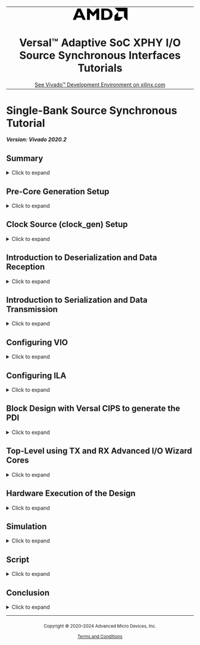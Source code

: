 ﻿<table class="sphinxhide" width="100%">
 <tr width="100%">
    <td align="center"><img src="https://github.com/Xilinx/Image-Collateral/blob/main/xilinx-logo.png?raw=true" width="30%"/><h1>Versal™ Adaptive SoC XPHY I/O Source Synchronous Interfaces Tutorials</h1>
    <a href="https://www.xilinx.com/products/design-tools/vivado.html">See Vivado™ Development Environment on xilinx.com</a>
    </td>
 </tr>
</table>

# Single-Bank Source Synchronous Tutorial

***Version: Vivado 2020.2***


## Summary

<details>
   <summary>Click to expand</summary>

In the single-bank source synchronous reference design, six XPHY nibbles of the XPIO bank are used. Each XPHY nibble contains six XPHY NIBBLESLICEs that can transmit and receive data from six individual I/O pins. The transmit clock can be forwarded from the transmit core
either by the clock forward pins or by the transmit data pins from the bank. In this design, the transmit clock is forwarded by the clock forward pins. Because the design uses the LVDS  standard for the I/Os, data and clock are available in pairs of I/O pins.

The wizard configures clocking circuitry using an XPLL that is needed to support these configurations. The VCK190 board provides fixed and variable clock sources for the Versal device and other function blocks. Refer to the VCK190 Evaluation Board User Guide (<a href="https://www.xilinx.com/support/documentation/boards_and_kits/vck190/ug1366-vck190-eval-bd.pdf">UG1366</a>) to understand the clock generation and clock sources available on the board. This tutorial design uses the
clocking wizard to generate a clock source from the on-board programmable LPDDR4 SI570 Clock2. It in turn provides the clock from its CLKOUT1 port to the XPLL.CLKIN port of the TX and RX cores
used for source synchronous applications. CLKOUT1 is set to provide a clock of frequency 225 MHz when configuring the wizard.

The reference design uses the PRBS generator and checker to exercise the I/Os. The design files for the PRBS generator and checker are provided in the design suite. The generator and checker are instantiated in the top-level file. The PRBS generator generates the data and feeds the TX core, which serializes it and transmits it to the RX core via an external loopback cable/card.
This tutorial uses the FMC XM107 loopback card. The RX core feeds the data to the PRBS checker after deserializing it. The checker flags an error if it detects any mismatch. The block diagram of the reference design is shown in the following figure. The transmit clock is generated by feeding a 01010101 pattern to the corresponding clock forwarding pins.

![Single Bank Reference Design](./Images/Single_Bank_Design.PNG)  

</details>



## Pre-Core Generation Setup

<details>
   <summary>Click to expand</summary>

The following steps describe how to configure and set up the project before building the TX and RX cores using the AIOW.

1. Clone the tutorial to get all the source files.

2. Create a separate directory named Versal_ssync_rxtx_intrfce_sb to build the new project.
3. Launch the Vivado tools 2020.2 or later from the newly created directory.
4. Under Quick Start, select **Create Project**.
5. Click **Next** for the prompt to Create a New Vivado Project and use
Versal_ssync_rxtx_intrfce_sb for the name of the project. *Deselect* **Create a project subdirectory**.
1. Click **Next**. For Project Type, select **RTL project**. Deselect **Do not specify sources at this time**.
2. Add the source files from the Design folder under the Single_bank_source_synchronous_design folder.
3. Add the files toplevel_sb.sv, Prbs_Any.vhd, and Prbs_RxTx.vhd.
Make sure the Library is set to xil_defaultlib, and the files are used for synthesis and simulation by setting them under the HDL Source For column.
1.  Similarly, add the files toplevel_testbench_sb.sv and toplevel_sim_sb.sv from the Simulation folder under the Single_bank_source_synchronous_design folder. Make sure the Library is set to xil_defaultlib and the file is used only for simulation by setting it under the HDL Source For column.
2.  Select **Scan and add RTL include files into project** and **Copy sources into project**. Set the Target Language to **Verilog** and the Simulator Language to **Mixed**.
3.  Click **Next** to proceed to adding the constraint files.
4.  Add the file toplevel_sb.xdc from the Constraints folder under the
single_bank_source_synchronous_design folder. Select **Copy constraints files into project**.
1.  Click **Next** to select the part for the project. Select part **xcvc1902-vsva2197-2MP-e-S** for the reference designs and click **Next**.
2.  On the summary page for the project, make sure all the details match the settings and then click **Finish**.
3.  The Vivado tools should create a project and display the hierarchy of the files under the Sources folder.
</details>

## Clock Source (clock_gen) Setup

<details>
   <summary>Click to expand</summary>

The VCK190 board has an I2C programmable SI570 low-jitter 3.3V LVDS differential oscillator
(U3) connected to the GC inputs of U1 LPDDR4_2 interface bank 705. The LPDDR4_CLK2_P
and LPDDR4_CLK2_N series capacitor coupled clock signals are connected to XCVC1902 Adaptive SoC 
U1 pins AW27 and AY27, respectively. At power-up, this clock defaults to an output frequency
of 200.000 MHz. User applications or the system controller can change the output frequency
within the range of 10 MHz to 945 MHz through the I2C bus interface. Power cycling the
VCK190 board reverts this user clock to the default frequency of 200.000 MHz. This design uses
the onboard oscillator to provide PLL clock inputs to the Clocking Wizard. This core
generated using the clocking wizard in turn provides its output clock (set to 225 MHz) on port CLKOUT1 to the Advanced I/O Wizard TX (Bank 706)
and Advanced I/O Wizard RX (Bank 707) cores.
The bank0_pll_clkin ports of the TX and RX cores is driven by this CLKOUT1 which acts as the PLL
input clocks to these cores.

Follow the steps below to generate the core that will provide the PLL input clock to the TX and
RX cores. See the figures in this section for reference.

1. To start generating this core, open the IP catalog and search for Clocking Wizard. Double-click **Clocking Wizard** from the catalog to open the Customize IP window.

2. For Component Name, enter clock_gen, which is used in the reference
design.

  **Note**: The component name should match the module name used in the top-level design.

3. Under the Clocking Features Tab, for the clocking primitive select **MMCM**.

4. On the same tab, set the input clock information as shown in the figure:

    a. Input Clock: Primary

    b. Port Name: clk in1

    c. Input Frequency(MHz): 200

    d. PLL Input Clock Frequency: 200 (This is important because the on-board clock defaults to 200 MHz.)

    e. Source: Differential clock capable pin

![Configuring Clocking Wizard](./Images/clock_gen_config_1.PNG)  


5. In the Output Clocks tab, set the following:

    a. Output Clock: clk_out1

    b. Port Name: clk_out1

    c. Output Freq (MHz) Requested: 225

    d. Phase (Degrees) Requested: 0.000

    e. Duty Cycle (%) Requested: 50.000

    f. Drives: BUFG

    g. Clock Grouping: Auto

![Configuring Clocking Wizard](./Images/clock_gen_config_2.PNG)  
   

6. Under the MMCM Settings Tab, set the following:    
    a. Check the Allow Override Mode box

    b. Bandwidth: Low

    c. CLKFBOUT_MULT: 18

    d. CLKFBOUT_PHASE: 0

    e. COMPENSATION: AUTO

    f. DIVCLK_DIVIDE: 1

    g. CLKOUTFB_PHASE_CTRL: None

    h. In the second table, set Divide: 16

    i. Duty Cycle: 0.500

    j. Phase: 0.000

    Refer to the Versal Adaptive SoC Clocking Resources Architectural Manual (<a href="https://www.xilinx.com/support/documentation/architecture-manuals/am003-versal-clocking-resources.pdf">AM003</a>) to understand how Fvco and Fclkout is calculated.
    Also, refer to the Versal AI Core Series Data Sheet (<a href="https://www.xilinx.com/support/documentation/data_sheets/ds957-versal-ai-core.pdf">DS957</a>) to follow the limits for Fvco.

      Fvco = Fclkin × M/D

      Fclkout = Fclkin × M/(D*O)

      Where M is CLKFBOUT_MULT, D is DIVCLK_DIVIDE, and O is Divide from the values set previously.
      In this tutorial design, Fclkin = 200 MHz. Thus, Fvco = 3600 MHz and Fclkout = 225 MHz.


![Configuring Clocking Wizard](./Images/clock_gen_config_3.PNG)  

    
7. The summary tab should look as shown in the following figure.

![Configuring Clocking Wizard](./Images/clock_gen_config_4.PNG)  
 
  
8. Click **OK** after reviewing the settings. The IP is now customized and the Generate the Output
Products prompt appears. Set the Synthesis Option to **Out of context per IP** and then click
**Generate** to launch the design run for the newly generated core.
</details>


## Introduction to Deserialization and Data Reception

<details>
   <summary>Click to expand</summary>

### Data Reception

In this source synchronous design, the capture clock is the same as the transmit clock which is
looped back externally via a loopback card on the board from the TX to the RX core. The transmit
clock is forwarded with the data by the TX core. The clock-to-data relation in this design is center
alignment as shown in the following figure. The capture clock should be received on the package pin
pair assigned in the constraints file. It should be received on NIBBLESLICE[0] because it is the only
NIBBLESLICE that has clock forwarding abilities.

The XPLL in the RX core needs a PLL input clock that is used by the XPHY for calibration (BISC).
In the design, the PLL input clock is received on the bank0_pll_clkin port of the
RX core instantiated by the wizard. CLKOUT1 of clock_gen is used to provide the input PLL clock
to the RX core on bank0_pll_clkin port.

The data received at the RX core interface is forwarded through the bank instance to the
programmable logic where it gets checked by the PRBS checker.

![Clock Data Relationship](./Images/Center%20DDR.PNG)  


### Configure and Generate an RX Advanced I/O Wizard Core

#### Generating an RX Core

After following the previous steps to generate the top-level design and clock source core,
the next step is to generate TX and RX cores for operation. Follow these steps to generate the
RX core using the AIOW. See the figures in this section for reference.

1. To start generating a core for the RX, open the IP catalog and search for Advanced I/O Wizard.
Double-click **Advanced I/O Wizard** from the catalog to open the Customize IP window.

2. For Component Name, enter Rx_1bank_ssync_intrfce, which is used in the reference
design.

 **Note**: The component name should match the module name used in the top-level design.

3. In the Basic Tab, set Application to **SOURCE SYNCHRONOUS** from the drop-down list.
Set Bus Direction to **RX ONLY**.

4. On the same tab, set the following:

    a. Interface Speed: 1800 Mb/s

    b. PLL Clock Source: Fabric(Driven by BUFG)

    c. PLL Input Clock Frequency: 225

    d. Clock Data Relation: Center DDR

    e. RX Serialization Factor: 8

    f. Select **Include PLL in Core**

    g. The remaining options can be set to the default.

![Generating RX Core](./Images/RX_Config_1.PNG)  


5. In the Advanced tab, set the following:

    a. Select **REDUCE CONTROL SIGNALS** and **Enable BLI logic**.
       When BLI logic is enabled, the BLI registers between fabric and XPHY can be used to
       help with timing closure.

    b. Differential I/O Std: LVDS15.

    c. Number of Banks: 1 (because this is a single-bank design).

![Generating RX Core](./Images/RX_Config_2.PNG)  
  

6. In the Pin Configuration tab, make an entry in the table for the data with the capture clock. Sixteen pairs for data are configured under this tab. When selecting 16 pairs for data, the
   wizard adds 1 pair for the capture clock.    

  *  Data and the Strobe Setting

      - Pin Direction = RX

      - I/O Type = Differential
      - Signal Type = Data
      - Strobe I/O Type = Differential
      - Strobe Name = strobe
      - Signal Name = Rx_data_pins
      - Number of Data Channels = 16

![Generating RX Core](./Images/RX_Config_3.PNG)  
  

7. Check the Summary tab. It should show 32 RX pins enabled (16 pairs of data + 1 pair of
strobes).

![Generating RX Core](./Images/RX_Config_4.PNG)  
   

8. Click **OK** after reviewing the settings. The IP is now customized, and the Generate the Output Products prompt appears. Set the Synthesis Option to **Out of context per IP** and click **Generate to launch the design run** for the newly generated RX core. The default placement might look different but this does not matter because the default placement is adjusted later based on the pin locations in the
constraints file.

### Receiver Design Considerations

This RX core is set up to work for a data rate of 1800 Mb/s. Also, the core is configured for
LVDS15 in the reference design. This single-bank design is configured for a center-aligned DDR system.
An XPIO bank has 54 pins, and this design uses 34 pins in the form of 16 pairs of data pins and one pair of capture clock pins. The design constrains the ports for the receive interfaces, and the wizard
takes care of the placement.
</details>

## Introduction to Serialization and Data Transmission

<details>
   <summary>Click to expand</summary>

### Data Transmission

In the reference design, the TX core sends out the transmit clock via the clock forward pins. The data in
this design is generated using the PRBS generator. The transmit clock is generated by feeding
the pattern 01010101 to the clock forwarding pins. The data generated by the PRBS generator
is fed into the TX core from the programmable logic, which follows the TX datapath through a
serializer and output delay within the PHY. The serializer supports 8:1, 4:1, and 2:1 serialization.
In the design, an 8:1 serialization factor is used. The data is transmitted through the TX data pins
of the core. To understand the data flow operation inside the TX core, see Versal Adaptive SoC SelectIO
Resources Architecture Manual (<a href="https://www.xilinx.com/support/documentation/architecture-manuals/am010-versal-selectio.pdf">AM010</a>).

The PLL input clock to the TX core is fed to the XPLL through a bank0_pll_clkin port. In the design,
the PLL input clock from the CLKOUT1 port of the clock_gen core is received on the bank0_pll_clkin port
of the TX core instantiated by the wizard. The transmit clock can be forwarded either through the data
pins or the clock forwarding pins on the TX core. This design uses the clock forwarding pins to
support the center DDR alignment. The wizard provides an option to set the phase on the
forwarded clock to 90, which aligns the data-to-clock relation to support the center DDR on the
RX core. The transmit clock is transmitted on NIBBLESLICE[0] and NIBBLESLICE[1] to the RX
core.

### Configure and Generate a TX Advanced I/O Wizard Core

#### Generating a TX Core

Follow these steps to generate the TX core using the AIOW. See the figures in this section for
reference.

1. To start generating a core for the TX, open the IP catalog and search for Advanced I/O Wizard.
Double-click **Advanced I/O Wizard** to open the Customize IP window for the wizard.

2. For Component Name, enter Tx_1bank_ssync_intrfce, which is used in the reference
design.

  **Note**: The component name should match the module name used in the top-level design.

3. In the Basic Tab, set Application to **SOURCE SYNCHRONOUS** from the drop-down list, and set Bus Direction to **TX ONLY**.

4. On the same tab, set the following:

   a. Interface Speed: 1800 Mb/s.

   b. PLL Clock Source: Fabric (Driven by BUFG).

   c. PLL Input Clock Frequency: 225.

   d. Forwarded Clock Phase to 90.

   e. Clock Data Relation: Edge DDR.

   f. TX Serialization Factor: 8

   g. Select **Include PLL in Core**.

   h. The remaining options can be set to the default.

![Generating TX Core](./Images/TX_Config_1.PNG)  


5. In the Advanced tab, set the following:

   a. Select **REDUCE CONTROL SIGNALS** and **Enable BLI logic**.
When BLI logic is enabled, the BLI registers between fabric and XPHY can be used to help with timing closure.

   b. Differential I/O Std: LVDS15

   c. Number of Banks: 1 (because this is a single-bank design).

![Generating TX Core](./Images/TX_Config_2.PNG)  


6. In the Pin Configuration tab, add two entries in the table. One entry is for the data with I/O type of differential, signal type of data, and signal name of Tx_data. The other entry is
for the clock forwarding pins with I/O type of differential, signal type of Clk Fwd, and signal name of Clk_fwd.

  * Data Setting
    - Pin Direction = TX
    - I/O Type = Differential
    - Signal Type = Data
    - Signal Name = Tx_data
    - Number of Data Channels = 16

  * Data Setting
    - Pin Direction = TX
    - I/O Type = Differential
    - Signal Type = Clk Fwd   
    - Signal Name = Clk_fwd
    - Number of Data Channels = 1

![Generating TX Core](./Images/TX_Config_3.PNG)  
    

7. Check the Summary tab. It should show 34 TX pins enabled (16 pairs of data + 1 pair of
forwarded clock). The PLL input clock for the TX is driven from the programmable logic as
selected in the Basic tab while configuring the TX core.

![Generating TX Core](./Images/TX_Config_4.PNG)  
    

8. Click **OK** after reviewing the settings. The IP is now customized and the Generate the Output
Products prompt appears. Set the Synthesis Option to **Out of context per IP** and click **Generate** to launch the design run for the newly generated TX core. The default placement might look different,
but this does not matter because the default placement is adjusted later based on the pin locations in the constraints file.

### Transmitter Design Considerations

This TX core is set up for a data rate of 1800 Mb/s. Also, the core is configured and tested for
LVDS15 in the reference design. This single bank design uses the clock from the CLKOUT1 port of the clock_gen core to feed the XPLL of the TX core. The PLL input clock that feeds the TX core
is driven through the BUFG and then passed to the bank0_pll_clkin port. An XPIO bank has 54 pins, and the design uses 34 pins in the form of 16 pairs of data pins and one pair of transmit clock/strobe via the clock forwarding pins. The design constrains the ports for the transmit interfaces and the placement is taken care of by the Vivado tools.
</details>

## Configuring VIO

<details>
   <summary>Click to expand</summary>

Virtual Input/Output with AXIS Interface (VIO) is a customizable core that can monitor and drive internal
FPGA signals in real time. This design uses VIO to drive control signals such as resets.
Follow the steps below to add and configure VIO:

1. To start generating a VIO core, open the IP catalog and search for VIO. Double-click the IP from the
catalog to open the Customize IP window.

2. For Component Name, enter vio_0, which is used in the reference design.

  **Note**: The component name should match the module name used in the top-level design.

3. Set Input Probe Count to **8** and Output Probe Count to **7**.


![Configuring VIO](./Images/VIO_Config.PNG)  


4. Click **OK** after reviewing the settings. The IP is now customized and the Generate the Output Products prompt appears. Set the Synthesis Option to **Out of context per IP** and click **Generate** to launch the design run for the newly generated VIO core.
</details>

## Configuring ILA

<details>
   <summary>Click to expand</summary>

Integrated Logic Analyzer with AXIS Interface (ILA) is a customizable logic analyzer core that can be used to monitor the internal signals of a design. This design uses ILA in order to monitor internal signals of the design such as ready, pll_locked, and error signals. Follow the steps below to add and configure ILA:

1. To start generating an ILA core, open the IP catalog and search for ILA. Double-click on the IP from the
catalog to open the Customize IP window.

2. For Component Name, enter ila_0, which is used in the reference design.

  **Note**: The component name should match the module name used in the top-level design.

3. Set Number of Probes to **16**.


![Configuring VIO](./Images/ILA_Config_1.PNG)      


4. Change the width of probe ports probe12 through probe15 to **8**. The rest of the ports should have a width of **1**.


![Configuring VIO](./Images/ILA_Config_2.PNG)      
    

5. Click **OK** after reviewing the settings. The IP is now customized and the Generate the Output Products prompt appears. Set the Synthesis Option to **Out of context per IP** and then click **Generate** to launch the design run for the newly generated ILA core.
</details>

## Block Design with Versal CIPS to generate the PDI

<details>
   <summary>Click to expand</summary>

In order to generate the PDI for a Versal device, the design needs to be built with the Control, Interfaces, and Processing Systems (CIPS) IP.
CIPS is the software interface around
the Versal processing system. The Versal family consists of a system-on-chip (SoC) style integrated
processing system (PS) and a programmable logic (PL) unit, NoC, and AI Engine providing an extensible
and flexible SoC solution on a single die. In the Versal  Adaptive SoC  architecture, the ILA and
VIO IPs require a debug hub IP in order to function. This debug hub IP must in turn be connected to
the CIPS processor. A few additional blocks provide necessary clocking, reset, and NOC connectivity required for the debug IP to operate correctly.

Follow the steps below to create the Block Design:

1. Under Flow Navigator, click on **Create Block Design**. Name it design_1.

2. Press the '+' button to add IP. Search for CIPS in the search box and press ENTER.
Double click the CIPS IP to customize the IP.

  * Under Configuration Options, navigate to **PS-PMC > Clock Configuration**. Go to **Output Clocks** > **PMC Domain Clocks** > **PL Fabric Clocks** and select **PL0_REF_CLK** as shown in the figure.

![Configuring CIPS](./Images/CIPS_Config_1.PNG)      
  

  * Under Configuration Options, navigate to **PS-PMC > PL-PS Interfaces**. Set Number of PL Resets to 1
  as shown in the figure.

![Configuring CIPS](./Images/CIPS_Config_2.PNG)      
  

  * Under Configuration Options, navigate to **PS-PMC > NoC**. Under Non Coherent Interfaces, check the box for **PMC to NoC**.

![Configuring CIPS](./Images/CIPS_Config_3.PNG)      
  

  * Click **OK**.

3. Press the '+' button to add IP. Search for Clocking Wizard in the search box and press ENTER.

4. Press the '+' button to add IP. Search for Processor System Reset in the search box and press ENTER.

5. Press the '+' button to add IP. Search for AXI NoC in the search box and press ENTER. Double click the AXI NoC IP to customize the IP.

  * On the General tab, set Number of AXI Clocks to 2.

![Configuring NoC](./Images/NoC_Config_1.PNG)      


  * Under **Inputs > AXI Inputs**, make the changes as shown in the following figure.

![Configuring NoC](./Images/NoC_Config_2.PNG)      


  * Under **Outputs > AXI Outputs**, make the changes as shown in the following figure.

![Configuring NoC](./Images/NoC_Config_3.PNG)      


  * Click **OK**.

6. Press the '+' button to add IP. Search for AXI4 Debug Hub in the search box and press ENTER.

7. Make the connections manually by connecting the ports as shown in the figure. To connect the ports drag the pencil marker from the source port to the destination port.

![Configuring Block Design](./Images/BD_Config_1.PNG)      


8. Click on **Validate Design** under the Tools option on the top bar.

9. In the Address Editor Tab, right click the object and select **Assign**.

![Configuring Block Design](./Images/BD_Config_2.PNG)      


10. Save the Block Design and close it. Right click the block design "design_1" under Sources and select **Generate Output
Products**. Select **Out of context per Block Design** when prompted to select the Synthesis Option.
</details>

## Top-Level using TX and RX Advanced I/O Wizard Cores

<details>
   <summary>Click to expand</summary>

The top-level design file (toplevel_sb.sv) includes the toplevel_sb module. This module
helps connect the interfaces such as clocks, debug ports, and I/O ports with the appropriate
sources. The top-level design houses the instantiation of both the RX and TX cores. To test
the design, the PRBS patterns from the custom PRBS generator provided in the design suite can
be used to generate and check the received data.

The PRBS generator generates 8-bit data for each pair of pins and feeds it to the TX core, which
in turn transmits it through the TX pins. The PRBS generator also houses an error injecting
mechanism. The data is received on the I/O ports of the RX core through an external loopback card.
The RX core forwards the deserialized data through the PHY to the programmable logic. This
deserialized data is then fed into the PRBS checker to check for any failures.

The top-level design file includes a constraints file (toplevel_sb.xdc). This file is used to
create clocks for the design, assign locations or pins to all the I/O ports in the design, and set
attributes if needed. The reference design constrains the design to optimally support high data
rates. The user must constrain the TX and RX ports. The Vivado tools can assign the XPHY
nibbles to the XPHY sites. The Advanced I/O Planner should be used to help with pin assignments
(see Advanced I/O Wizard LogiCORE IP Product Guide (<a href="https://www.xilinx.com/support/documentation/ip_documentation/advanced_io_wizard/v1_0/pg320-advanced-io-wizard.pdf">PG320</a>)) when using the AIOW. This tutorial uses prebuilt hardware in the form of the external loopback card. Thus, the I/O locations are provided in the XDC file.
</details>

## Hardware Execution of the Design

<details>
   <summary>Click to expand</summary>

This design uses the FMC XM107 Loopback Card. This card provides hard-wired loopback connections.
Thirty-four sets of differential pair nets LA[00:16]_P/N are looped one-to-one to LA[17:33]_P/N.
These loops are direct-connect. Refer to the FMC XM107 Loopback Card User Guide (<a href="https://www.xilinx.com/support/documentation/boards_and_kits/ug539.pdf">UG539</a>). Following is the table from the FMC XM107 Loopback Card User Guide which highlights the loopback connections on the card.
The XM107 loopback card goes on connector J51 on the VCK190 platform for this design.

![Loopback connections for XM107](./Images/XM107_Loopback_1.PNG)      


![Loopback connections for XM107](./Images/XM107_Loopback_2.PNG)      


This design has been tested with a xcvc1902-vsva2197-2MP-e-S Versal device.
In the reference design, bank 706 is used for the TX core, and bank 707 is used for the RX core.
Refer to the VCK190 Schematics (<a href="https://www.xilinx.com/member/forms/download/design-license.html?cid=1b472a7f-089f-495e-97cb-68bcb4cceec8&filename=vck190-schematic-xtp610.zip">XTP610</a>). The pin assignments mentioned in the
constraints file (toplevel_sb.xdc) take care of these available loopback connections. The transmit
clock is sent on BD23 and BD24, which loops back as the capture clock on BB16 and BC16.

At this point, all the files are added to the project, and both the RX and TX cores are generated.
The design is ready to be synthesized and implemented. After the design has been implemented without any errors, build
the device image to generate a PDI to run on the hardware.

Before programming the PDI, make sure the power rail VADJ_FMC shows a reading of 1.5V. This ensures that the FMC card is operational. DS26 is the status LED on the board for VADJ_FMC.
If VADJ_FMC is not set to the correct value, or the DS26 status LED is not green, follow the workaround below.
Download the VCK190 Software Install and Board Setup Tutorial (<a href="https://www.xilinx.com/products/boards-and-kits/vck190.html#documentation">XTP619</a>) and VCK190 Board Interface Test (BIT) Tutorial (<a href="https://www.xilinx.com/products/boards-and-kits/vck190.html#documentation">XTP613</a>). Install the UART drivers by following the "UART Driver Install" section in the VCK190 Software Install and Board Setup Tutorial (<a href="https://www.xilinx.com/products/boards-and-kits/vck190.html#documentation">XTP619</a>).
Make sure to follow the appropriate steps under "Hardware Setup." The baud rate needs to be set to 115200, otherwise, the COM port displays all garbled characters.
Follow the steps under "Terminal Setup." This tutorial was tested using the USB-C cable (JTAG Boot mode).
Make sure this cable is the only one connected to the desktop being used. After the system controller firmware boots up on the appropriate COM port, use the command:
<b>nohup /usr/bin/boardframework.sh</b>.

![Running boardframework script](./Images/boardframework_script.PNG)      


After the COM port displays DONE, close the COM Port. At this time all the COM ports should be closed.
Follow the steps under "VCK190 Board Interface Test Setup." Navigate to the directory which has the executable BoardUI.exe.

Launch BoardUI.exe and click **OK**.


![Running BoardUI](./Images/Board_Information.PNG)      


Click on **Layout** and deselect Hide Right Pane, then click on the **System Controller** tab in the bottom section.

![Running BoardUI](./Images/Hide_Right_pane.PNG)      


Click on **FMC** and under Set VADJ and Current, enter **1.5** in the box beside Set VADJ as shown in the following figure. Click the **Set VADJ** button.

![Running BoardUI](./Images/Set_FMC_Voltage.PNG)      


If there are no errors, click **Get VADJ**. It should display 1.5V.

![Running BoardUI](./Images/Get_VADJ_FMC_Voltage.PNG)      


These steps should ensure that the VADJ_FMC power rail is set to the correct value. This workaround is needed each time the board is power-cycled.
This workaround might not be needed in future versions of the System Controller firmware.

After VADJ_FMC is correctly set, use the Hardware Manager from the Vivado tools to program the PDI and the probes file (.ltx). Upon programming, the VIO window appears, through which you can set the necessary resets to all the cores and the error injections
for PRBS Generator and Checker. The ILA window can be used to check the status signals and the data. To reset the board using the VIO output signals, follow the sequence below:

1. Set int_prbs_gen_rst to 1.
2. Set int_prbs_chk_rst to 1.
3. Set int_rx_rst to 1.
4. Set int_pll_rst_pll_rx to 1.
5. Set int_tx_rst to 1.
6. Set int_pll_rst_pll_tx to 1.

This should clear all the pll_locked, intf_rdy, and PRBS gen/chk signals. To set all the status signals again, release the resets by following the sequence below:

1. Set int_pll_rst_pll_tx to 0.
2. Set int_tx_rst to 0.
3. Set int_pll_rst_pll_rx to 0.
4. Set int_rx_rst to 0.
5. Set int_prbs_chk_rst to 0.
6. Set int_prbs_gen_rst to 0.

This should release all the resets, and the design is operational. In order to inject the error, set int_inject_err to 1. This should set the error flag int_prbs_err_all_sync. Alternatively, use the script reset_sb.tcl on the TCL console.
</details>

## Simulation

<details>
   <summary>Click to expand</summary>

The reference design uses the toplevel_testbench_sb.sv file to create a simple test
bench. This test bench connects the TX core to the RX core via loopback<num> connections
(wires). The transmit clock is transmitted on loopback13 and loopback14 loopback wires. All the
other loopback connections are used to transmit and receive the data. The clock-to-data
relationship is center aligned as shown in the following figure captured from the simulation.

![Center Aligned Clock-Data in Simulation](./Images/Center_Alignment.png)      
    

The top-level file (toplevel_sb.sv) highlights the lines which would need to be uncommented and commented in order
to simulate the design. The test bench provides the necessary clock and resets to the design and triggers its operation.
The PLL input clock is provided at 4.444 ns (225 MHz) to the RX and TX cores. The transmit/capture clock toggles at 900 MHz (1.111 ns period) as shown in the following figure. Because the
system is double data rate, the interface operates at 1800 Mb/s.

![1800Mbps Interface Speed](./Images/1800Mbps.png)      


### Simulating the Design

The design is tested with the Vivado Simulator 2020.2. This section describes how to launch the
simulation. Assuming the Vivado project is already created for the design, follow these steps to
simulate the design:

1. Under Simulation Sources, right click toplevel_testbench_sb.sv and select **Set as Top**.
Then, under Simulation from the Flow Navigator, click **Run Simulation**.

2. From the listed options, select **Run Behavioral Simulation**. This elaborates the design and
launches the simulation. Add desired signals such as intf_rdy, pll_locked, and int_prbs_err* to the waveform.

3. The run time for the simulation is 1 ns by default. It takes about 230 μs for the intf_rdy to be
asserted for the RX core, which indicates that the Built In Self Calibration process has completed and
the interface is ready for operation. Only after its assertion and the next Prbs_Valid should the data be
compared. Consequently, launch the simulation for a duration of more than 230 μs using the
box highlighted in the following figure. If necessary, add any additional signals to the waveform.

![Simulation Waveforms](./Images/Simulation_Time.png)      
    

4. After the behavioral simulation is finished, check for any errors by observing error flags for
the PRBS generator and checker. For example, int_prbs_err<num> reports the errors for each
instantiation of the PRBS generator and checker. The int_prbs_err24 denotes the error flag for
the PRBS module instantiated for NIBBLE[2], NIBBLESLICE[4]. Although the ports are named Tx_data_n0_bs2_p, this does not necessarily mean that they would map to NIBBLE[0], NIBBLESLICE[2].
Refer to the schematics to check the exact mapping of any pin in the design. Similarly,
Int_prbs_err_00 denotes the error for any NIBBLESLICEs on NIBBLE[2]. Int_prbs_err_12 denotes
the error for any NIBBLESLICEs on NIBBLE[1] and NIBBLE[2]. Int_prbs_err_all denotes an error on any NIBBLESLICEs across all the nibbles.
</details>


## Script

<details>
   <summary>Click to expand</summary>

This section describes the script to build the design using Versal_ssync_rxtx_intrfce_sb.tcl. This design was built on
a machine with Linux OS. If running on Windows OS, there is a restriction with regard to the longest path. The user must make sure the
project directory is located close to the C:/ drive (hierarchically, the project directory should be under the C:/ drive). Also, change the
name of the directory Single_bank_source_synchronous_design in this tutorial to a shorter name. Change the name of the variable
_xil_proj_name_ (variable that sets the name of the project) in the script to a shorter name.
This script builds the design by adding all the source files, and adding and configuring the IP cores in the design.
The script also launches the synthesis and implementation.

In order to run the script, make sure it is placed beside the Design, Constraints, and Simulation directories. Launch the Vivado tools, and in the TCL console, run the command:
<b>source ./Versal_ssync_rxtx_intrfce_sb.tcl</b>.

It takes a few minutes for the script to build and implement the design.
</details>

## Conclusion

<details>
   <summary>Click to expand</summary>

This tutorial confirms the use of the Advanced I/O Wizard for a source synchronous application for single-bank RX and TX interfaces.
</details>


<hr class="sphinxhide"></hr>

<p class="sphinxhide" align="center"><sub>Copyright © 2020–2024 Advanced Micro Devices, Inc.</sub></p>

<p class="sphinxhide" align="center"><sup><a href="https://www.amd.com/en/corporate/copyright">Terms and Conditions</a></sup></p>
